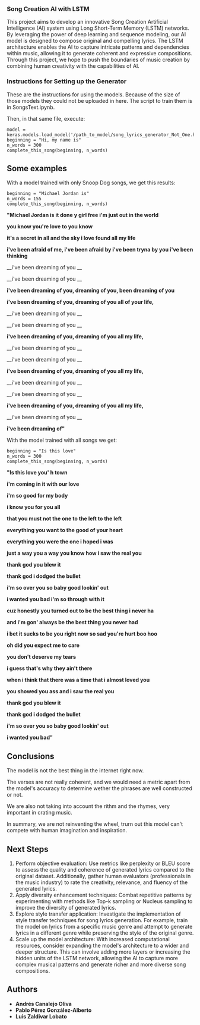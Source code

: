 ### Song Creation AI with LSTM

This project aims to develop an innovative Song Creation Artificial Intelligence (AI) system using Long Short-Term Memory (LSTM) networks. By leveraging the power of deep learning and sequence modeling, our AI model is designed to compose original and compelling lyrics. The LSTM architecture enables the AI to capture intricate patterns and dependencies within music, allowing it to generate coherent and expressive compositions. Through this project, we hope to push the boundaries of music creation by combining human creativity with the capabilities of AI.

### Instructions for Setting up the Generator

These are the instructions for using the models. Because of the size of those models they could not be uploaded in here. The script to train them is in SongsText.ipynb.

Then, in that same file, execute:
```
model = keras.models.load_model('/path_to_model/song_lyrics_generator_Not_One.h5')
beginning = "Hi, my name is"
n_words = 300
complete_this_song(beginning, n_words)
```

## Some examples

With a model trained with only Snoop Dog songs, we get this results:
```
beginning = "Michael Jordan is"
n_words = 155
complete_this_song(beginning, n_words)
```
__"Michael Jordan is it done y girl free i'm just out in the world__

__you know you're love to you know__

__it's a secret in all and the sky i love found all my life__

__i've been afraid of me, i've been afraid by i've been tryna by you i've been thinking__

__i've been dreaming of you __

__i've been dreaming of you __

__i've been dreaming of you, dreaming of you, been dreaming of you__

__i've been dreaming of you, dreaming of you all of your life,__

__i've been dreaming of you __

__i've been dreaming of you __

__i've been dreaming of you, dreaming of you all my life,__

__i've been dreaming of you __

__i've been dreaming of you __

__i've been dreaming of you, dreaming of you all my life,__

__i've been dreaming of you __

__i've been dreaming of you __

__i've been dreaming of you, dreaming of you all my life,__

__i've been dreaming of you __

__i've been dreaming of"__

With the model trained with all songs we get:
```
beginning = "Is this love"
n_words = 300
complete_this_song(beginning, n_words)
```
__"Is this love you' h town__

__i'm coming in it with our love__

__i'm so good for my body__

__i know you for you all__

__that you must not the one to the left to the left__

__everything you want to the good of your heart__

__everything you were the one i hoped i was__

__just a way you a way you know how i saw the real you__

__thank god you blew it__

__thank god i dodged the bullet__

__i'm so over you so baby good lookin' out__

__i wanted you bad i'm so through with it__

__cuz honestly you turned out to be the best thing i never ha__

__and i'm gon' always be the best thing you never had__

__i bet it sucks to be you right now so sad you're hurt boo hoo__

__oh did you expect me to care__

__you don't deserve my tears__

__i guess that's why they ain't there__

__when i think that there was a time that i almost loved you__

__you showed you ass and i saw the real you__

__thank god you blew it__

__thank god i dodged the bullet__

__i'm so over you so baby good lookin' out__

__i wanted you bad"__

## Conclusions

The model is not the best thing in the internet right now. 

The verses are not really coherent, and we would need a metric apart from the model's accuracy to determine wether the phrases are well constructed or not. 

We are also not taking into account the rithm and the rhymes, very important in crating music.

In summary, we are not reinventing the wheel, trurn out this model can't compete with human imagination and inspiration.

## Next Steps

1. Perform objective evaluation: Use metrics like perplexity or BLEU score to assess the quality and coherence of generated lyrics compared to the original dataset. Additionally, gather human evaluators (professionals in the music industry) to rate the creativity, relevance, and fluency of the generated lyrics.
2. Apply diversity enhancement techniques: Combat repetitive patterns by experimenting with methods like Top-k sampling or Nucleus sampling to improve the diversity of generated lyrics.
3. Explore style transfer application: Investigate the implementation of style transfer techniques for song lyrics generation. For example, train the model on lyrics from a specific music genre and attempt to generate lyrics in a different genre while preserving the style of the original genre.
4. Scale up the model architecture: With increased computational resources, consider expanding the model's architecture to a wider and deeper structure. This can involve adding more layers or increasing the hidden units of the LSTM network, allowing the AI to capture more complex musical patterns and generate richer and more diverse song compositions.

## Authors

* **Andrés Canalejo Oliva**
* **Pablo Pérez González-Alberto**
* **Luis Zaldivar Lobato**




